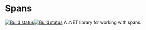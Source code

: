 # Spans

[![Build status](https://ci.appveyor.com/api/projects/status/xxuo215g5123fter/branch/master?svg=true)](https://ci.appveyor.com/project/michaelmelancon/spans/branch/master)[![Build status](https://ci.appveyor.com/api/projects/status/xxuo215g5123fter/branch/master?svg=true)](https://ci.appveyor.com/project/michaelmelancon/spans/branch/master)
A .NET library for working with spans.